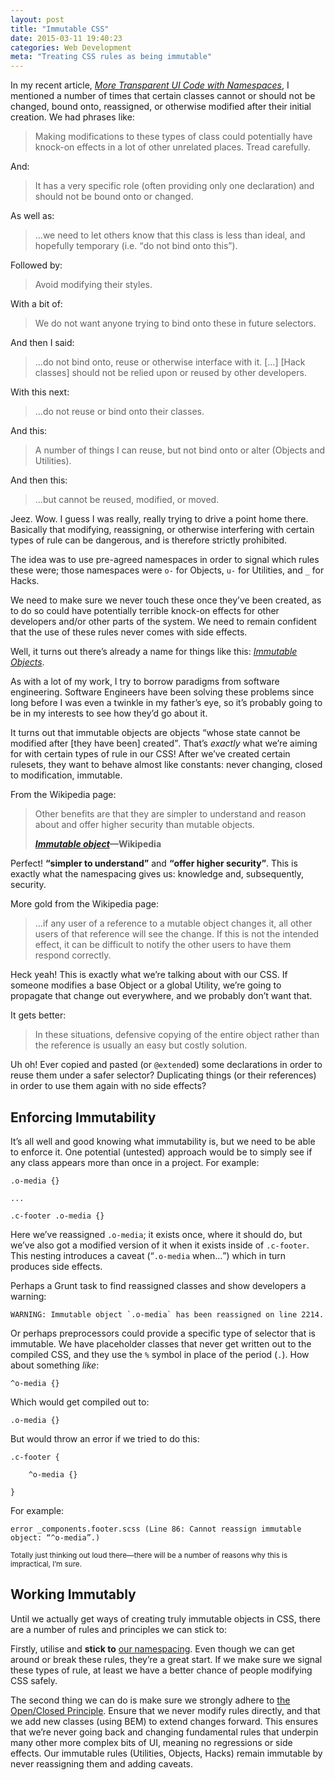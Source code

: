 ```yaml
---
layout: post
title: "Immutable CSS"
date: 2015-03-11 19:40:23
categories: Web Development
meta: "Treating CSS rules as being immutable"
---
```


In my recent article, [<cite>More Transparent UI Code with
Namespaces</cite>](/2015/03/more-transparent-ui-code-with-namespaces/),
I mentioned a number of times that certain classes cannot or should not be
changed, bound onto, reassigned, or otherwise modified after their initial
creation. We had phrases like:

> Making modifications to these types of class could potentially have knock-on
> effects in a lot of other unrelated places. Tread carefully.

And:

> It has a very specific role (often providing only one declaration) and should
> not be bound onto or changed.

As well as:

> …we need to let others know that this class is less than ideal, and hopefully
> temporary (i.e. <q>do not bind onto this</q>).

Followed by:

> Avoid modifying their styles.

With a bit of:

> We do not want anyone trying to bind onto these in future selectors.

And then I said:

> …do not bind onto, reuse or otherwise interface with it. […] [Hack classes]
> should not be relied upon or reused by other developers.

With this next:

> …do not reuse or bind onto their classes.

And this:

> A number of things I can reuse, but not bind onto or alter (Objects and
> Utilities).

And then this:

> …but cannot be reused, modified, or moved.

Jeez. Wow. I guess I was really, really trying to drive a point home there.
Basically that modifying, reassigning, or otherwise interfering with certain
types of rule can be dangerous, and is therefore strictly prohibited.

The idea was to use pre-agreed namespaces in order to signal which rules these
were; those namespaces were `o-` for Objects, `u-` for Utilities, and `_` for
Hacks.

We need to make sure we never touch these once they’ve been created, as to do so
could have potentially terrible knock-on effects for other developers and/or
other parts of the system. We need to remain confident that the use of these
rules never comes with side effects.

Well, it turns out there’s already a name for things like this: [<i>Immutable
Objects</i>](http://en.wikipedia.org/wiki/Immutable_object).

As with a lot of my work, I try to borrow paradigms from software engineering.
Software Engineers have been solving these problems since long before I was even
a twinkle in my father’s eye, so it’s probably going to be in my interests to
see how they’d go about it.

It turns out that immutable objects are objects <q>whose state cannot be
modified after [they have been] created</q>. That’s _exactly_ what we’re aiming
for with certain types of rule in our CSS! After we’ve created certain rulesets,
they want to behave almost like constants: never changing, closed to
modification, immutable.

From the Wikipedia page:

<blockquote class="pull-quote">
  <p>Other benefits are that they are simpler to understand and reason about and
offer higher security than mutable objects.</p>
<b class="pull-quote__source"><a href="http://en.wikipedia.org/wiki/Immutable_object"><cite>Immutable object</cite></a>—Wikipedia</b>
</blockquote>

Perfect! **<q>simpler to understand</q>** and **<q>offer higher security</q>**.
This is exactly what the namespacing gives us: knowledge and, subsequently,
security.

More gold from the Wikipedia page:

> …if any user of a reference to a mutable object changes it, all other users of
> that reference will see the change. If this is not the intended effect, it can
> be difficult to notify the other users to have them respond correctly.

Heck yeah! This is exactly what we’re talking about with our CSS. If someone
modifies a base Object or a global Utility, we’re going to propagate that change
out everywhere, and we probably don’t want that.

It gets better:

> In these situations, defensive copying of the entire object rather than the
> reference is usually an easy but costly solution.

Uh oh! Ever copied and pasted (or `@extend`ed) some declarations in order to
reuse them under a safer selector? Duplicating things (or their references) in
order to use them again with no side effects?

## Enforcing Immutability

It’s all well and good knowing what immutability is, but we need to be able to
enforce it. One potential (untested) approach would be to simply see if any
class appears more than once in a project. For example:

    .o-media {}

    ...

    .c-footer .o-media {}

Here we’ve reassigned `.o-media`; it exists once, where it should do, but we’ve
also got a modified version of it when it exists inside of `.c-footer`. This
nesting introduces a caveat (<q>`.o-media` when…</q>) which in turn produces
side effects.

Perhaps a Grunt task to find reassigned classes and show developers a warning:

    WARNING: Immutable object `.o-media` has been reassigned on line 2214.

Or perhaps preprocessors could provide a specific type of selector that is
immutable. We have placeholder classes that never get written out to the
compiled CSS, and they use the `%` symbol in place of the period (`.`). How
about something _like_:

    ^o-media {}

Which would get compiled out to:

    .o-media {}

But would throw an error if we tried to do this:

    .c-footer {

        ^o-media {}

    }

For example:

    error _components.footer.scss (Line 86: Cannot reassign immutable object: “^o-media”.)

<small>Totally just thinking out loud there—there will be a number of reasons
why this is impractical, I’m sure.</small>

## Working Immutably

Until we actually get ways of creating truly immutable objects in CSS, there are
a number of rules and principles we can stick to:

Firstly, utilise and **stick to** [our
namespacing](/2015/03/more-transparent-ui-code-with-namespaces/).
Even though we can get around or break these rules, they’re a great start. If we
make sure we signal these types of rule, at least we have a better chance of
people modifying CSS safely.

The second thing we can do is make sure we strongly adhere to [the Open/Closed
Principle](/2012/06/the-open-closed-principle-applied-to-css/). Ensure that we
never modify rules directly, and that we add new classes (using BEM) to extend
changes forward. This ensures that we’re never going back and changing
fundamental rules that underpin many other more complex bits of UI, meaning no
regressions or side effects. Our immutable rules (Utilities, Objects, Hacks)
remain immutable by never reassigning them and adding caveats.
